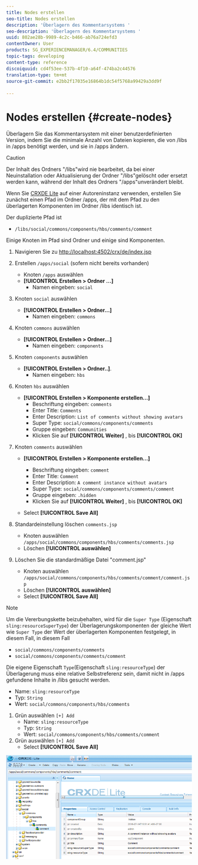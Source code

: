 ```yaml
---
title: Nodes erstellen
seo-title: Nodes erstellen
description: 'Überlagern des Kommentarsystems '
seo-description: 'Überlagern des Kommentarsystems '
uuid: 802ae28b-9989-4c2c-b466-ab76a724efd3
contentOwner: User
products: SG_EXPERIENCEMANAGER/6.4/COMMUNITIES
topic-tags: developing
content-type: reference
discoiquuid: cd4f53ee-537b-4f10-a64f-474ba2c44576
translation-type: tm+mt
source-git-commit: e2bb2f17035e16864b1dc54f5768a99429a3dd9f

---
```



# Nodes erstellen {#create-nodes}

Überlagern Sie das Kommentarsystem mit einer benutzerdefinierten Version, indem Sie die minimale Anzahl von Dateien kopieren, die von /libs in /apps benötigt werden, und sie in /apps ändern.

>[!CAUTION]
>
>Der Inhalt des Ordners &quot;/libs&quot;wird nie bearbeitet, da bei einer Neuinstallation oder Aktualisierung der Ordner &quot;/libs&quot;gelöscht oder ersetzt werden kann, während der Inhalt des Ordners &quot;/apps&quot;unverändert bleibt.

Wenn Sie [CRXDE Lite](../../help/sites-developing/developing-with-crxde-lite.md) auf einer Autoreninstanz verwenden, erstellen Sie zunächst einen Pfad im Ordner /apps, der mit dem Pfad zu den überlagerten Komponenten im Ordner /libs identisch ist.

Der duplizierte Pfad ist

* `/libs/social/commons/components/hbs/comments/comment`

Einige Knoten im Pfad sind Ordner und einige sind Komponenten.

1. Navigieren Sie zu [http://localhost:4502/crx/de/index.jsp](http://localhost:4502/crx/de/index.jsp)
1. Erstellen `/apps/social` (sofern nicht bereits vorhanden)
   * Knoten `/apps` auswählen
   * **[!UICONTROL Erstellen > Ordner ...]**
      * Namen eingeben: `social`
1. Knoten `social` auswählen
   * **[!UICONTROL Erstellen > Ordner...]**
      * Namen eingeben: `commons`
1. Knoten `commons` auswählen
   * **[!UICONTROL Erstellen > Ordner...]**
      * Namen eingeben: `components`
1. Knoten `components` auswählen
   * **[!UICONTROL Erstellen > Ordner..]**.
      * Namen eingeben: `hbs`
1. Knoten `hbs` auswählen
   * **[!UICONTROL Erstellen > Komponente erstellen...]**
      * Beschriftung eingeben: `comments`
      * Enter Title: `Comments`
      * Enter Description: `List of comments without showing avatars`
      * Super Type: `social/commons/components/comments`
      * Gruppe eingeben: `Communities`
      * Klicken Sie auf **[!UICONTROL Weiter]** , bis **[!UICONTROL OK]**
1. Knoten `comments` auswählen

   * **[!UICONTROL Erstellen > Komponente erstellen...]**

      * Beschriftung eingeben: `comment`
      * Enter Title: `Comment`
      * Enter Description: `A comment instance without avatars`
      * Super Type: `social/commons/components/comments/comment`
      * Gruppe eingeben: `.hidden`
      * Klicken Sie auf **[!UICONTROL Weiter]** , bis **[!UICONTROL OK]**
   * Select **[!UICONTROL Save All]**
1. Standardeinstellung löschen `comments.jsp`
   * Knoten auswählen `/apps/social/commons/components/hbs/comments/comments.jsp`
   * Löschen **[!UICONTROL auswählen]**
1. Löschen Sie die standardmäßige Datei &quot;comment.jsp&quot;
   * Knoten auswählen `/apps/social/commons/components/hbs/comments/comment/comment.jsp`
   * Löschen **[!UICONTROL auswählen]**
   * Select **[!UICONTROL Save All]**

>[!NOTE]
>
>Um die Vererbungskette beizubehalten, wird für die `Super Type` (Eigenschaft `sling:resourceSuperType`) der Überlagerungskomponenten der gleiche Wert wie `Super Type` der Wert der überlagerten Komponenten festgelegt, in diesem Fall, in diesem Fall
>
>* `social/commons/components/comments`
>* `social/commons/components/comments/comment`
>



Die eigene Eigenschaft `Type`(Eigenschaft `sling:resourceType`) der Überlagerung muss eine relative Selbstreferenz sein, damit nicht in /apps gefundene Inhalte in /libs gesucht werden.
* Name: `sling:resourceType`
* Typ: `String`
* Wert: `social/commons/components/hbs/comments`

1. Grün auswählen `[+] Add`
   * Name: `sling:resourceType`
   * Typ: `String`
   * Wert: `social/commons/components/hbs/comments/comment`
1. Grün auswählen `[+] Add`
   * Select **[!UICONTROL Save All]**

![chlimage_1-4](assets/chlimage_1-4.png)

